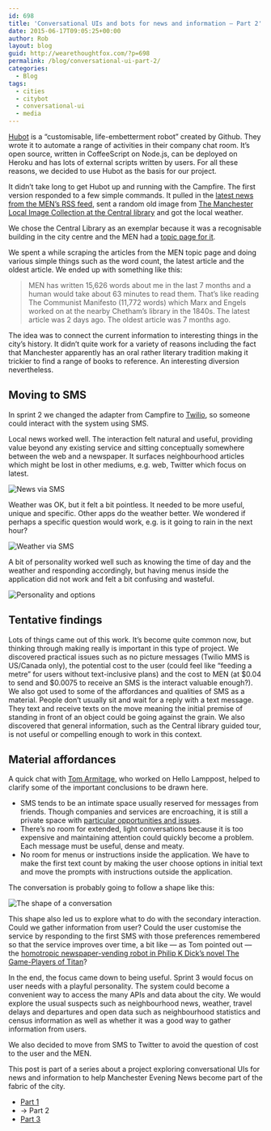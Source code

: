 ```yaml
---
id: 698
title: 'Conversational UIs and bots for news and information — Part 2'
date: 2015-06-17T09:05:25+00:00
author: Rob
layout: blog
guid: http://wearethoughtfox.com/?p=698
permalink: /blog/conversational-ui-part-2/
categories:
  - Blog
tags:
  - cities
  - citybot
  - conversational-ui
  - media
---
```

[Hubot](https://hubot.github.com/) is a “customisable, life-embetterment robot” created by Github. They wrote it to automate a range of activities in their company chat room. It’s open source, written in CoffeeScript on Node.js, can be deployed on Heroku and has lots of external scripts written by users. For all these reasons, we decided to use Hubot as the basis for our project.

It didn’t take long to get Hubot up and running with the Campfire. The first version responded to a few simple commands. It pulled in the [latest news from the MEN’s RSS feed](http://www.manchestereveningnews.co.uk/news/?service=rss), sent a random old image from [The Manchester Local Image Collection at the Central library](http://images.manchester.gov.uk) and got the local weather.

We chose the Central Library as an exemplar because it was a recognisable building in the city centre and the MEN had a [topic page for it](http://www.manchestereveningnews.co.uk/all-about/manchester-central-reference-library).

We spent a while scraping the articles from the MEN topic page and doing various simple things such as the word count, the latest article and the oldest article. We ended up with something like this:

> MEN has written 15,626 words about me in the last 7 months and a human would take about 63 minutes to read them. That’s like reading The Communist Manifesto (11,772 words) which Marx and Engels worked on at the nearby Chetham’s library in the 1840s. The latest article was 2 days ago. The oldest article was 7 months ago.

The idea was to connect the current information to interesting things in the city’s history. It didn’t quite work for a variety of reasons including the fact that Manchester apparently has an oral rather literary tradition making it trickier to find a range of books to reference. An interesting diversion nevertheless.

## Moving to SMS

In sprint 2 we changed the adapter from Campfire to [Twilio](http://twilio.com/), so someone could interact with the system using SMS.

Local news worked well. The interaction felt natural and useful, providing value beyond any existing service and sitting conceptually somewhere between the web and a newspaper. It surfaces neighbourhood articles which might be lost in other mediums, e.g. web, Twitter which focus on latest.

![News via SMS](/images/blog-men-project.002-news.jpg)

Weather was OK, but it felt a bit pointless. It needed to be more useful, unique and specific. Other apps do the weather better. We wondered if perhaps a specific question would work, e.g. is it going to rain in the next hour?

![Weather via SMS](/images/blog-men-project.002-weather.jpg)

A bit of personality worked well such as knowing the time of day and the weather and responding accordingly, but having menus inside the application did not work and felt a bit confusing and wasteful.

![Personality and options](/images/blog-men-project.002-hello.jpg)

## Tentative findings

Lots of things came out of this work. It’s become quite common now, but thinking through making really is important in this type of project. We discovered practical issues such as no picture messages (Twilio MMS is US/Canada only), the potential cost to the user (could feel like “feeding a metre” for users without text-inclusive plans) and the cost to MEN (at $0.04 to send and $0.0075 to receive an SMS is the interact valuable enough?). We also got used to some of the affordances and qualities of SMS as a material. People don’t usually sit and wait for a reply with a text message. They text and receive texts on the move meaning the initial premise of standing in front of an object could be going against the grain. We also discovered that general information, such as the Central library guided tour, is not useful or compelling enough to work in this context.

## Material affordances

A quick chat with [Tom Armitage](http://tomarmitage.com/), who worked on Hello Lamppost, helped to clarify some of the important conclusions to be drawn here.

  * SMS tends to be an intimate space usually reserved for messages from friends. Though companies and services are encroaching, it is still a private space with [particular opportunities and issues](http://www.mattmcalister.com/blog/2015/06/08/1993/the-future-is-privileged-information/).
  * There’s no room for extended, light conversations because it is too expensive and maintaining attention could quickly become a problem. Each message must be useful, dense and meaty.
  * No room for menus or instructions inside the application. We have to make the first text count by making the user choose options in initial text and move the prompts with instructions outside the application.

The conversation is probably going to follow a shape like this:

![The shape of a conversation](/images/blog-men-project.002-converse.jpg)

This shape also led us to explore what to do with the secondary interaction. Could we gather information from user? Could the user customise the service by responding to the first SMS with those preferences remembered so that the service improves over time, a bit like — as Tom pointed out — the [homotropic newspaper-vending robot in Philip K Dick’s novel The Game-Players of Titan](http://www.technovelgy.com/ct/content.asp?Bnum=1668)?

In the end, the focus came down to being useful. Sprint 3 would focus on user needs with a playful personality. The system could become a convenient way to access the many APIs and data about the city. We would explore the usual suspects such as neighbourhood news, weather, travel delays and departures and open data such as neighbourhood statistics and census information as well as whether it was a good way to gather information from users.

We also decided to move from SMS to Twitter to avoid the question of cost to the user and the MEN.

This post is part of a series about a project exploring conversational UIs for news and information to help Manchester Evening News become part of the fabric of the city.

* [Part 1](/blog/conversational-ui-part-1/)
* → Part 2
* [Part 3](/blog/conversational-uis-part-3/)
